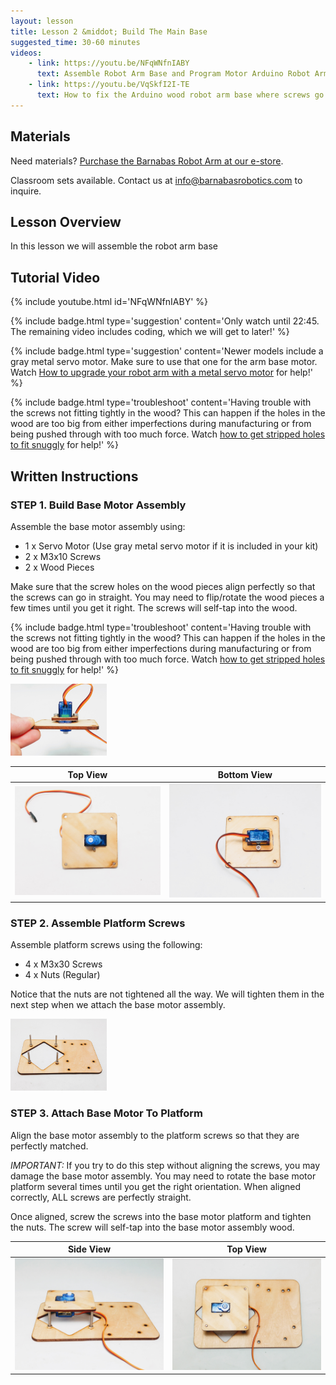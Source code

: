 ```yaml
---
layout: lesson
title: Lesson 2 &middot; Build The Main Base
suggested_time: 30-60 minutes
videos:
    - link: https://youtu.be/NFqWNfnIABY
      text: Assemble Robot Arm Base and Program Motor Arduino Robot Arm
    - link: https://youtu.be/VqSkfI2I-TE
      text: How to fix the Arduino wood robot arm base where screws go through the wood pieces
---
```




## Materials

Need materials?  [Purchase the Barnabas Robot Arm at our e-store](https://shop.barnabasrobotics.com/collections/classroom-robotics-kits/products/barnabas-arduino-compatible-robot-arm-kit-with-joystick-control-ages-11).  

Classroom sets available.  Contact us at info@barnabasrobotics.com to inquire. 

## Lesson Overview

In this lesson we will assemble the robot arm base

## Tutorial Video

{% include youtube.html id='NFqWNfnIABY' %}

{% include badge.html type='suggestion' content='Only watch until 22:45.  The remaining video includes coding, which we will get to later!' %}

{% include badge.html type='suggestion' content='Newer models include a gray metal servo motor.  Make sure to use that one for the arm base motor.  Watch <a href="https://youtu.be/TFep5o_B7lE" target="_blank">How to upgrade your robot arm with a metal servo motor</a> for help!' %}

{% include badge.html type='troubleshoot' content='Having trouble with the screws not fitting tightly in the wood?  This can happen if the holes in the wood are too big from either imperfections during manufacturing or from being pushed through with too much force.  Watch <a href="https://youtu.be/VqSkfI2I-TE" target="_blank">how to get stripped holes to fit snuggly</a> for help!' %}

## Written Instructions

### STEP 1. Build Base Motor Assembly

Assemble the base motor assembly using:

- 1 x Servo Motor (Use gray metal servo motor if it is included in your kit)
- 2 x M3x10 Screws
- 2 x Wood Pieces

Make sure that the screw holes on the wood pieces align perfectly so that the screws can go in straight.  You may need to flip/rotate the wood pieces a few times until you get it right.  The screws will self-tap into the wood.

{% include badge.html type='troubleshoot' content='Having trouble with the screws not fitting tightly in the wood?  This can happen if the holes in the wood are too big from either imperfections during manufacturing or from being pushed through with too much force.  Watch <a href="https://youtu.be/VqSkfI2I-TE" target="_blank">how to get stripped holes to fit snuggly</a> for help!' %}



<img src="beg (5).jpg" style="zoom:15%;" class="image center" />

|                           Top View                           |                         Bottom View                          |
| :----------------------------------------------------------: | :----------------------------------------------------------: |
| <img src="beg (3).jpg" style="zoom:75%;" class="image center" /> | <img src="beg (4).jpg" style="zoom:75%;" class="image center" /> |

### STEP 2. Assemble Platform Screws

Assemble platform screws using the following:

- 4 x M3x30 Screws
- 4 x Nuts (Regular)

Notice that the nuts are not tightened all the way.  We will tighten them in the next step when we attach the base motor assembly.

<img src="beg (6).jpg" style="zoom:15%;" class="image center" />

### STEP 3. Attach Base Motor To Platform

Align the base motor assembly to the platform screws so that they are perfectly matched.  

*IMPORTANT:* If you try to do this step without aligning the screws, you may damage the base motor assembly.  You may need to rotate the base motor platform several times until you get the right orientation.  When aligned correctly, ALL screws are perfectly straight.

Once aligned, screw the screws into the base motor platform and tighten the nuts.  The screw will self-tap into the base motor assembly wood.  

|                          Side View                           |                           Top View                           |
| :----------------------------------------------------------: | :----------------------------------------------------------: |
| <img src="beg (1).jpg" style="zoom:75%;" class="image center" /> | <img src="beg (2).jpg" style="zoom:75%;" class="image center" /> |

